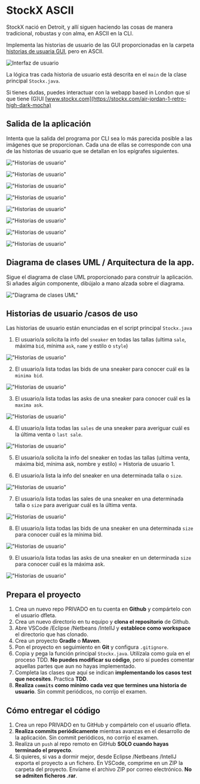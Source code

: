 StockX ASCII
============

StockX nació en Detroit, y allí siguen haciendo las cosas de manera tradicional, robustas y con alma, en ASCII en la CLI.

Implementa las historias de usuario de las GUI proporcionadas en la carpeta [historias de usuaria GUI](https://github.com/dfleta/stockx-ascii/tree/master/historias_de_usuaria_GUI), pero en ASCII.

![Interfaz de usuario](./historias_de_usuaria_GUI/US_01.jpg "GUI Stockx")

La lógica tras cada historia de usuario está descrita en el `main` de la clase principal `Stockx.java`. 

Si tienes dudas, puedes interactuar con la webapp based in London que sí que tiene (G)UI
[www.stockx.com](https://stockx.com/air-jordan-1-retro-high-dark-mocha)



 ## Salida de la aplicación

Intenta que la salida del programa por CLI sea lo más parecida posible a las imágenes que se proporcionan. Cada una de ellas se corresponde con una de las historias de usuario que se detallan en los epígrafes siguientes.

!["Historias de usuario"](./salida_CLI/ui_01.png "sneaker info ASCII CLI")

!["Historias de usuario"](./salida_CLI/ui_02.png "all bids and asks CLI")

!["Historias de usuario"](./salida_CLI/ui_03.png "sneaker max ask info CLI")

!["Historias de usuario"](./salida_CLI/ui_04.png "sneaker min bid info CLI")

!["Historias de usuario"](./salida_CLI/ui_05.png "All sales CLI")

!["Historias de usuario"](./salida_CLI/ui_06.png "sneaker info last sale CLI")

!["Historias de usuario"](./salida_CLI/ui_07.png "All sales, bids, min bid, max ask size 9.5 CLI")

!["Historias de usuario"](./salida_CLI/ui_08.png "sneaker info size 9.5 CLI")


## Diagrama de clases UML / Arquitectura de la app.

Sigue el diagrama de clase UML proporcionado para construir la aplicación.
Si añades algún componente, dibújalo a mano alzada sobre el diagrama.

!["Diagrama de clases UML"](./Inkeddiagrama_clases_UML_LI.jpg)


## Historias de usuario /casos de uso

Las historias de usuario están enunciadas en el script principal `Stockx.java`

1. El usuario/a solicita la info del `sneaker` en todas las tallas (ultima `sale`, máxima `bid`, mínima `ask`, `name` y estilo o `style`)

!["Historias de usuario"](./historias_de_usuaria_GUI/US_01.jpg "printar sneaker")

2. El usuario/a lista todas las bids de una sneaker para conocer cuál es la `minima bid`.

!["Historias de usuario"](./historias_de_usuaria_GUI/US_02.jpg "sneaker bids")

3. El usuario/a lista todas las asks de una sneaker para conocer cuál es la `maxima ask`.

!["Historias de usuario"](./historias_de_usuaria_GUI/US_03.jpg "sneaker asks")

4. El usuario/a lista todas las `sales` de una sneaker para averiguar cuál es la última venta o `last sale`.

!["Historias de usuario"](./historias_de_usuaria_GUI/US_04.jpg "sneaker sales")


5. El usuario/a solicita la info del sneaker en todas las tallas (ultima venta, máxima bid, mínima ask, nombre y estilo) = Historia de usuario 1.

6. El usuario/a lista la info del sneaker en una determinada talla o `size`.

!["Historias de usuario"](./historias_de_usuaria_GUI/US_05.jpg "sneaker info size 9.5")

7. El usuario/a lista todas las sales de una sneaker en una determinada talla o `size` para averiguar cuál es la última venta.

!["Historias de usuario"](./historias_de_usuaria_GUI/US_06.jpg "sneaker sales")

8. El usuario/a lista todas las bids de una sneaker en una determinada `size` para conocer cuál es la mínima bid.

!["Historias de usuario"](./historias_de_usuaria_GUI/US_07.jpg "sneaker bids")

9. El usuario/a lista todas las asks de una sneaker en un determinada `size` para conocer cuál es la máxima ask.

!["Historias de usuario"](./historias_de_usuaria_GUI/US_08.jpg "sneaker asks")

## Prepara el proyecto

 1. Crea un nuevo repo PRIVADO en tu cuenta en **Github** y compártelo con el usuario dfleta.
 2. Crea un nuevo directorio en tu equipo y **clona el repositorio** de Github.
 3. Abre VSCode /Eclipse /Netbeans /IntelIJ y **establece como workspace** el directorio que has clonado.
 4. Crea un proyecto **Gradle** o **Maven**.
 5. Pon el proyecto en seguimiento en **Git** y configura `.gitignore`.
 6. Copia y pega la función principal `Stockx.java`. Utilízala como guía en el proceso TDD. **No puedes modificar su código**, pero sí puedes comentar aquellas partes que aun no hayas implementado.
 7. Completa las clases que aquí se indican **implementando los casos test que necesites**. Practica **TDD**.
 8. **Realiza `commits` como mínimo cada vez que termines una historia de usuario**. Sin commit periódicos, no corrijo el examen.


 ## Cómo entregar el código

 1. Crea un repo PRIVADO en tu GitHub y compártelo con el usuario dfleta.
 2. **Realiza commits periódicamente** mientras avanzas en el desarrollo de la aplicación. Sin commit periódicos, no corrijo el examen.
 3. Realiza un `push` al repo remoto en GitHub **SOLO cuando hayas terminado el proyecto**.
 3. Si quieres, si vas a dormir mejor, desde Eclipse /Netbeans /IntelIJ exporta el proyecto a un fichero. En VSCode, comprime en un ZIP la carpeta del proyecto. Envíame el archivo ZIP por correo electrónico. **No se admiten ficheros .rar**.


